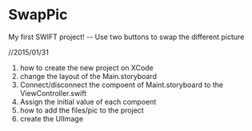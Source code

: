# SwapPic
My first SWIFT project! -- Use two buttons to swap the different picture

//2015/01/31
1. how to create the new project on XCode
2. change the layout of the Main.storyboard
3. Connect/disconnect the compoent of Maint.storyboard to the ViewController.swift
4. Assign the initial value of each compoent
5. how to add the files/pic to the project
6. create the UIImage
